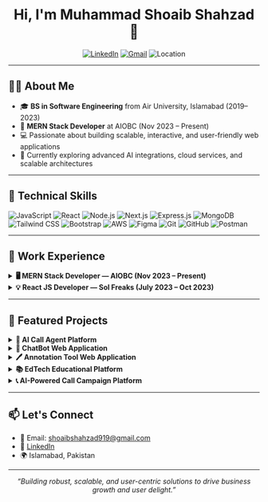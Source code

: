 <!-- Profile Header -->
<h1 align="center">Hi, I'm Muhammad Shoaib Shahzad 👋</h1>
<p align="center">
  <a href="https://www.linkedin.com/in/shoaib-shahzad-967865208/"><img src="https://img.shields.io/badge/LinkedIn-blue?logo=linkedin&labelColor=blue" alt="LinkedIn"></a>
  <a href="mailto:shoaibshahzad919@gmail.com"><img src="https://img.shields.io/badge/Email-D14836?logo=gmail&labelColor=white&color=red" alt="Gmail"></a>
  <img src="https://img.shields.io/badge/Islamabad,%20Pakistan-Location-green" alt="Location">
</p>

---

## 👨‍💻 About Me

- 🎓 **BS in Software Engineering** from Air University, Islamabad (2019–2023)
- 💼 **MERN Stack Developer** at AIOBC (Nov 2023 – Present)
- 💻 Passionate about building scalable, interactive, and user-friendly web applications
- 🌱 Currently exploring advanced AI integrations, cloud services, and scalable architectures

---

## 🚀 Technical Skills

![JavaScript](https://img.shields.io/badge/JavaScript-F7DF1E?logo=javascript&logoColor=black)
![React](https://img.shields.io/badge/React.js-61DAFB?logo=react&logoColor=black)
![Node.js](https://img.shields.io/badge/Node.js-339933?logo=node.js&logoColor=white)
![Next.js](https://img.shields.io/badge/Next.js-000000?logo=next.js&logoColor=white)
![Express.js](https://img.shields.io/badge/Express.js-000000?logo=express&logoColor=white)
![MongoDB](https://img.shields.io/badge/MongoDB-47A248?logo=mongodb&logoColor=white)
![Tailwind CSS](https://img.shields.io/badge/TailwindCSS-06B6D4?logo=tailwindcss&logoColor=white)
![Bootstrap](https://img.shields.io/badge/Bootstrap-7952B3?logo=bootstrap&logoColor=white)
![AWS](https://img.shields.io/badge/AWS_S3-FF9900?logo=amazon-aws&logoColor=white)
![Figma](https://img.shields.io/badge/Figma-F24E1E?logo=figma&logoColor=white)
![Git](https://img.shields.io/badge/Git-F05032?logo=git&logoColor=white)
![GitHub](https://img.shields.io/badge/GitHub-181717?logo=github&logoColor=white)
![Postman](https://img.shields.io/badge/Postman-FF6C37?logo=postman&logoColor=white)

---

## 💼 Work Experience

<details>
  <summary><b>🖥️ MERN Stack Developer — AIOBC (Nov 2023 – Present)</b></summary>
  <ul>
    <li>Built and managed full-stack apps using <b>React.js, Next.js, Node.js, Express.js</b></li>
    <li>Developed RESTful APIs with <b>JWT, OAuth</b> authentication & robust security</li>
    <li>Integrated <b>Stripe</b> (payments), <b>Twilio</b>, <b>Vapi</b> (voice), and <b>Eleven Labs</b> (voice synthesis)</li>
    <li>Managed <b>AWS EC2 & S3</b> for deployment, ensuring scalability & high availability</li>
    <li>Created dashboards, quiz modules, workspace management for better UX</li>
    <li>Optimized queries & server logic for performance in <b>MongoDB & Express.js</b></li>
  </ul>
</details>

<details>
  <summary><b>💡 React JS Developer — Sol Freaks (July 2023 – Oct 2023)</b></summary>
  <ul>
    <li>Developed dynamic UIs with <b>React.js</b>, using hooks and advanced state management</li>
    <li>Created modular components for scalable, maintainable code</li>
    <li>Implemented <b>React Router</b> for seamless navigation and enhanced UX</li>
    <li>Applied advanced JSX for clean and optimized UI</li>
    <li>Ensured smooth, error-free experiences via testing & debugging</li>
  </ul>
</details>

---

## 🌟 Featured Projects

<details>
  <summary><b>🤖 AI Call Agent Platform</b></summary>
  <ul>
    <li>AI voice agent platform for automating customer calls & support (<b>MERN, Twilio, Vapi, Stripe</b>)</li>
    <li>Web call, campaign management, appointment booking, and call transfer features</li>
    <li>Multi-tenant user management with secure authentication (OAuth, JWT)</li>
    <li>Robust performance optimizations for high call volumes</li>
    <li>Flexible, usage-based pricing & subscription management (Stripe)</li>
  </ul>
</details>

<details>
  <summary><b>💬 ChatBot Web Application</b></summary>
  <ul>
    <li>MERN stack chatbot handling user queries and interacting with multiple PDFs</li>
    <li>Python API integration for PDF processing & dynamic, document-specific responses</li>
  </ul>
</details>

<details>
  <summary><b>🖊️ Annotation Tool Web Application</b></summary>
  <ul>
    <li>Interactive canvas for image annotation and .las export</li>
    <li>Advanced features: point insertion, dragging, multiple drawing modes</li>
    <li>Python API integration for image analysis & precise annotation</li>
  </ul>
</details>

<details>
  <summary><b>📚 EdTech Educational Platform</b></summary>
  <ul>
    <li>Quizzes, assessments, and skill tracking for dynamic learning</li>
    <li>Content system supporting PDFs, videos, documents (AWS S3)</li>
    <li>Secure payment integrations & structured learning pathways</li>
  </ul>
</details>

<details>
  <summary><b>📞 AI-Powered Call Campaign Platform</b></summary>
  <ul>
    <li>App for agent creation & campaign launch (outbound/inbound calling)</li>
    <li>API integrations, large dataset management, and workflow automation</li>
    <li>Front-end optimized for intuitive UX</li>
  </ul>
</details>

---

## 📫 Let's Connect

- 📧 Email: [shoaibshahzad919@gmail.com](mailto:shoaibshahzad919@gmail.com)
- 💼 [LinkedIn](https://www.linkedin.com/in/shoaib-shahzad-967865208/)
- 🌍 Islamabad, Pakistan

---
<!--
<p align="center">
  <img src="https://github-readme-stats.vercel.app/api?username=shoaibshahzad919&show_icons=true&theme=react" alt="GitHub Stats" />
</p>
-->

<p align="center">
  <em>“Building robust, scalable, and user-centric solutions to drive business growth and user delight.”</em>
</p>
